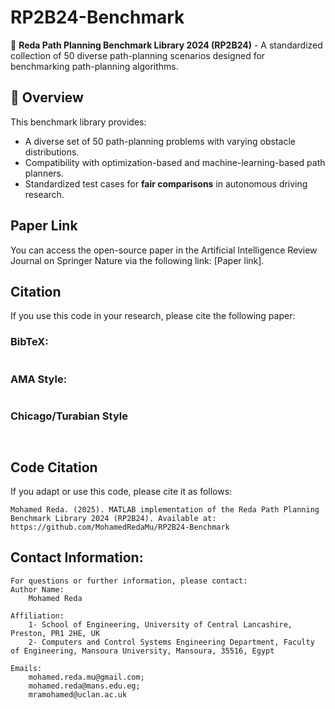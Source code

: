 
# RP2B24-Benchmark
🚀 **Reda Path Planning Benchmark Library 2024 (RP2B24)** - A standardized collection of 50 diverse path-planning scenarios designed for benchmarking path-planning algorithms.

## 📌 Overview
This benchmark library provides:
- A diverse set of 50 path-planning problems with varying obstacle distributions.
- Compatibility with optimization-based and machine-learning-based path planners.
- Standardized test cases for **fair comparisons** in autonomous driving research.

## Paper Link

You can access the open-source paper in the Artificial Intelligence Review Journal on Springer Nature via the following link: [Paper link].



## Citation

If you use this code in your research, please cite the following paper:

### BibTeX:
```bibtex

```

 ### AMA Style:
 ``` AMA Style

```

 ### Chicago/Turabian Style
 ``` Chicago/Turabian Style


```

   
## Code Citation
If you adapt or use this code, please cite it as follows:
```
Mohamed Reda. (2025). MATLAB implementation of the Reda Path Planning Benchmark Library 2024 (RP2B24). Available at: https://github.com/MohamedRedaMu/RP2B24-Benchmark
```



## Contact Information:

    For questions or further information, please contact:
    Author Name:
        Mohamed Reda

    Affiliation:
        1- School of Engineering, University of Central Lancashire, Preston, PR1 2HE, UK
        2- Computers and Control Systems Engineering Department, Faculty of Engineering, Mansoura University, Mansoura, 35516, Egypt

    Emails:
        mohamed.reda.mu@gmail.com;
        mohamed.reda@mans.edu.eg;
        mramohamed@uclan.ac.uk

